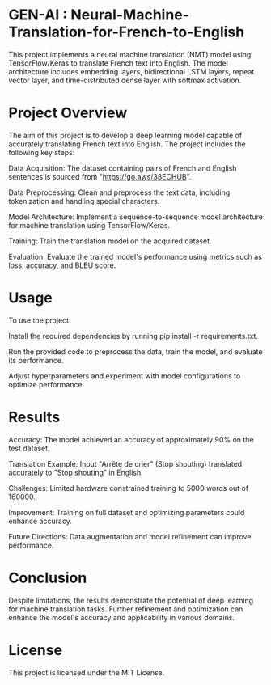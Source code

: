 # GEN-AI : Neural-Machine-Translation-for-French-to-English

This project implements a neural machine translation (NMT) model using TensorFlow/Keras to translate French text into English. The model architecture includes embedding layers, bidirectional LSTM layers, repeat vector layer, and time-distributed dense layer with softmax activation.

# Project Overview

The aim of this project is to develop a deep learning model capable of accurately translating French text into English. The project includes the following key steps:

Data Acquisition: The dataset containing pairs of French and English sentences is sourced from "https://go.aws/38ECHUB".

Data Preprocessing: Clean and preprocess the text data, including tokenization and handling special characters.

Model Architecture: Implement a sequence-to-sequence model architecture for machine translation using TensorFlow/Keras.

Training: Train the translation model on the acquired dataset.

Evaluation: Evaluate the trained model's performance using metrics such as loss, accuracy, and BLEU score.

# Usage

To use the project:

Install the required dependencies by running pip install -r requirements.txt.

Run the provided code to preprocess the data, train the model, and evaluate its performance.

Adjust hyperparameters and experiment with model configurations to optimize performance.

# Results

Accuracy: The model achieved an accuracy of approximately 90% on the test dataset.

Translation Example: Input "Arrête de crier" (Stop shouting) translated accurately to "Stop shouting" in English.

Challenges: Limited hardware constrained training to 5000 words out of 160000.

Improvement: Training on full dataset and optimizing parameters could enhance accuracy.

Future Directions: Data augmentation and model refinement can improve performance.

# Conclusion

Despite limitations, the results demonstrate the potential of deep learning for machine translation tasks. Further refinement and optimization can enhance the model's accuracy and applicability in various domains.


# License

This project is licensed under the MIT License.
